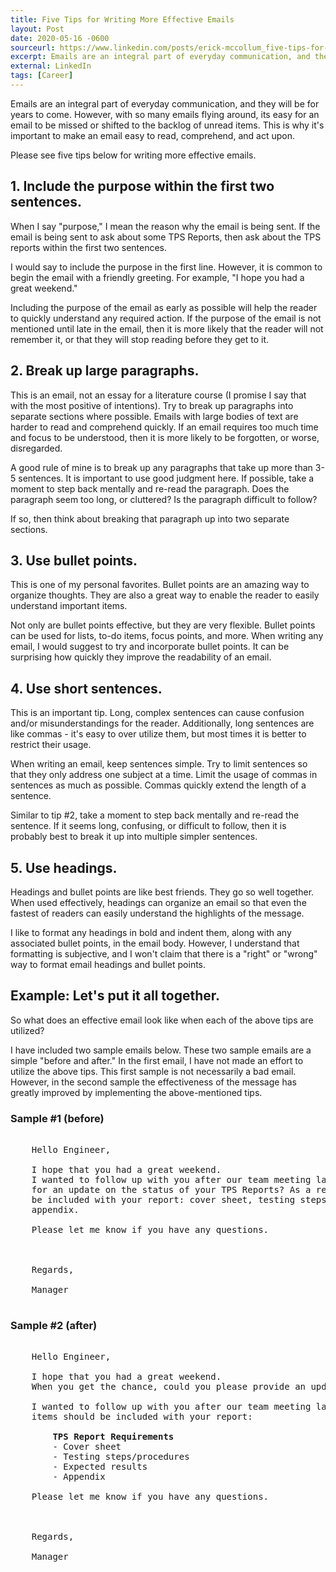 ```yaml
---
title: Five Tips for Writing More Effective Emails
layout: Post
date: 2020-05-16 -0600
sourceurl: https://www.linkedin.com/posts/erick-mccollum_five-tips-for-writing-more-effective-emails-activity-6668519395674898432-Kt4p
excerpt: Emails are an integral part of everyday communication, and they will be for years to come. It's important to make an email easy to read, comprehend, and act upon. 
external: LinkedIn
tags: [Career]
---
```


Emails are an integral part of everyday communication, and they will be for years to come. However, with so many emails flying around, its easy for an email to be missed or shifted to the backlog of unread items. This is why it's important to make an email easy to read, comprehend, and act upon. 

Please see five tips below for writing more effective emails. 

## 1. Include the purpose within the first two sentences.
When I say "purpose," I mean the reason why the email is being sent. If the email is being sent to ask about some TPS Reports, then ask about the TPS reports within the first two sentences.

I would say to include the purpose in the first line. However, it is common to begin the email with a friendly greeting. For example, "I hope you had a great weekend."

Including the purpose of the email as early as possible will help the reader to quickly understand any required action. If the purpose of the email is not mentioned until late in the email, then it is more likely that the reader will not remember it, or that they will stop reading before they get to it.

## 2. Break up large paragraphs.
This is an email, not an essay for a literature course (I promise I say that with the most positive of intentions). Try to break up paragraphs into separate sections where possible. Emails with large bodies of text are harder to read and comprehend quickly. If an email requires too much time and focus to be understood, then it is more likely to be forgotten, or worse, disregarded.

A good rule of mine is to break up any paragraphs that take up more than 3-5 sentences. It is important to use good judgment here. If possible, take a moment to step back mentally and re-read the paragraph. Does the paragraph seem too long, or cluttered? Is the paragraph difficult to follow? 

If so, then think about breaking that paragraph up into two separate sections.

## 3. Use bullet points.
This is one of my personal favorites. Bullet points are an amazing way to organize thoughts. They are also a great way to enable the reader to easily understand important items. 

Not only are bullet points effective, but they are very flexible. Bullet points can be used for lists, to-do items, focus points, and more. When writing any email, I would suggest to try and incorporate bullet points. It can be surprising how quickly they improve the readability of an email.

## 4. Use short sentences.
This is an important tip. Long, complex sentences can cause confusion and/or misunderstandings for the reader. Additionally, long sentences are like commas - it's easy to over utilize them, but most times it is better to restrict their usage. 

When writing an email, keep sentences simple. Try to limit sentences so that they only address one subject at a time. Limit the usage of commas in sentences as much as possible. Commas quickly extend the length of a sentence. 

Similar to tip #2, take a moment to step back mentally and re-read the sentence. If it seems long, confusing, or difficult to follow, then it is probably best to break it up into multiple simpler sentences.

## 5. Use headings.
Headings and bullet points are like best friends. They go so well together. When used effectively, headings can organize an email so that even the fastest of readers can easily understand the highlights of the message. 

I like to format any headings in bold and indent them, along with any associated bullet points, in the email body. However, I understand that formatting is subjective, and I won't claim that there is a "right" or "wrong" way to format email headings and bullet points.

## Example: Let's put it all together.
So what does an effective email look like when each of the above tips are utilized? 

I have included two sample emails below. These two sample emails are a simple "before and after." In the first email, I have not made an effort to utilize the above tips. This first sample is not necessarily a bad email. However, in the second sample the effectiveness of the message has greatly improved by implementing the above-mentioned tips.

### Sample #1 (before)
<pre class="bg-light rounded" style="overflow: auto;">

    Hello Engineer, 

    I hope that you had a great weekend. 
    I wanted to follow up with you after our team meeting last week, and see if I could ask you 
    for an update on the status of your TPS Reports? As a reminder, the following items should 
    be included with your report: cover sheet, testing steps/procedures, expected results, and 
    appendix.

    Please let me know if you have any questions. 



    Regards, 

    Manager

</pre>

### Sample #2 (after)
<pre class="bg-light rounded" style="overflow: auto;">

    Hello Engineer, 

    I hope that you had a great weekend. 
    When you get the chance, could you please provide an update on the status of your TPS Reports? 

    I wanted to follow up with you after our team meeting last week. As a reminder, the following 
    items should be included with your report:

        <strong>TPS Report Requirements</strong>
        - Cover sheet
        - Testing steps/procedures
        - Expected results
        - Appendix

    Please let me know if you have any questions. 



    Regards, 

    Manager

</pre>
